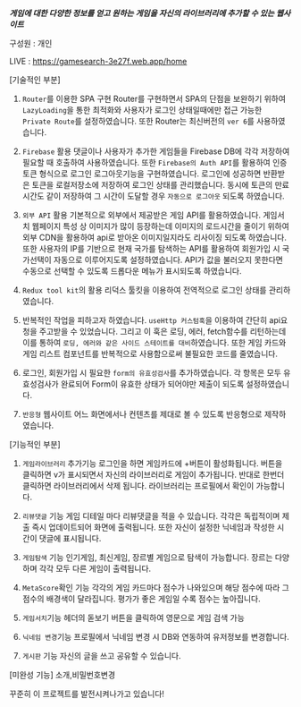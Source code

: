 ***게임에 대한 다양한 정보를 얻고 원하는 게임을 자신의 라이브러리에 추가할 수 있는 웹사이트***

구성원 : 개인

LIVE : https://gamesearch-3e27f.web.app/home 

[기술적인 부분]

1. ```Router```를 이용한 SPA 구현
Router를 구현하면서 SPA의 단점을 보완하기 위하여 ```LazyLoading```을 통한 최적화와 사용자가 로그인 상태일때에만 접근 가능한 ```Private Route```를 설정하였습니다. 또한 Router는 최신버전의 ```ver 6```를 사용하였습니다.


2. ```Firebase``` 활용
댓글이나 사용자가 추가한 게임들을 Firebase DB에 각각 저장하여 필요할 때 호출하여 사용하였습니다. 또한 ```Firebase의 Auth API```를 활용하여 인증토큰 형식으로 로그인 로그아웃기능을 구현하였습니다. 로그인에 성공하면 반환받은 토큰을 로컬저장소에 저장하여 로그인 상태를 관리했습니다. 동시에 토큰의 만료시간도 같이 저장하여 그 시간이 도달할 경우 ```자동으로 로그아웃``` 되도록 하였습니다.


3. ```외부 API``` 활용
기본적으로 외부에서 제공받은 게임 API를 활용하였습니다. 게임서치 웹페이지 특성 상 이미지가 많이 등장하는데 이미지의 로드시간을 줄이기 위하여 외부 CDN을 활용하여 api로 받아온 이미지일지라도 리사이징 되도록 하였습니다. 또한 사용자의 IP를 기반으로 현재 국가를 탐색하는 API를 활용하여 회원가입 시 국가선택이 자동으로 이루어지도록 설정하였습니다. API가 값을 불러오지 못한다면 수동으로 선택할 수 있도록 드롭다운 메뉴가 표시되도록 하였습니다.


4. ```Redux tool kit```의 활용
리덕스 툴킷을 이용하여 전역적으로 로그인 상태를 관리하였습니다.


5. 반복적인 작업을 피하고자 하였습니다.
```useHttp 커스텀훅```을 이용하여 간단히 api요청을 주고받을 수 있었습니다. 그리고 이 훅은 로딩, 에러, fetch함수를 리턴하는데 이를 통하여 ```로딩, 에러와 같은 사이드 스테이트를 대비```하였습니다. 또한 게임 카드와 게임 리스트 컴포넌트를 반복적으로 사용함으로써 불필요한 코드를 줄였습니다.


6. 로그인, 회원가입 시 필요한 ```form의 유효성검사```를 추가하였습니다.
각 항목은 모두 유효성검사가 완료되어 Form이 유효한 상태가 되어야만 제출이 되도록 설정하였습니다.


7. ```반응형``` 웹사이트
어느 화면에서나 컨텐츠를 제대로 볼 수 있도록 반응형으로 제작하였습니다.


[기능적인 부분]

1. ```게임라이브러리``` 추가기능
로그인을 하면 게임카드에 +버튼이 활성화됩니다. 버튼을 클릭하면 v가 표시되면서 자신의 라이브러리로 게임이 추가됩니다. 반대로 한번더 클릭하면 라이브러리에서 삭제 됩니다. 라이브러리는 프로필에서 확인이 가능합니다.


2. ```리뷰댓글``` 기능
게임 디테일 마다 리뷰댓글을 적을 수 있습니다. 각각은 독립적이며 제출 즉시 업데이트되어 화면에 출력됩니다. 또한 자신이 설정한 닉네임과 작성한 시간이 댓글에 표시됩니다.


3. ```게임탐색``` 기능
인기게임, 최신게임, 장르별 게임으로 탐색이 가능합니다. 장르는 다양하며 각각 모두 다른 게임이 출력됩니다.


4. ```MetaScore```확인 기능
각각의 게임 카드마다 점수가 나와있으며 해당 점수에 따라 그 점수의 배경색이 달라집니다. 평가가 좋은 게임일 수록 점수는 높아집니다.

5. ```게임서치```기능
헤더의 돋보기 버튼을 클릭하여 영문으로 게임 검색 가능

6. ```닉네임 변경```기능
프로필에서 닉네임 변경 시 DB와 연동하여 유저정보를 변경합니다.

7. ```게시판``` 기능
자신의 글을 쓰고 공유할 수 있습니다.


[미완성 기능]
소개,비밀번호변경

꾸준히 이 프로젝트를 발전시켜나가고 있습니다!

